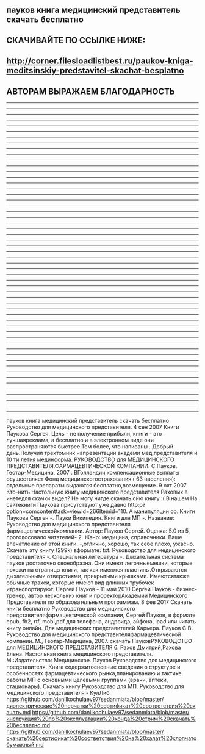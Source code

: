пауков книга медицинский представитель скачать бесплатно
--------------------------------------------------
СКАЧИВАЙТЕ ПО ССЫЛКЕ НИЖЕ:
--------------------------------------------------
http://corner.filesloadlistbest.ru/paukov-kniga-meditsinskiy-predstavitel-skachat-besplatno
--------------------------------------------------
АВТОРАМ ВЫРАЖАЕМ БЛАГОДАРНОСТЬ
--------------------------------------------------
--------------------------------------------------
--------------------------------------------------
--------------------------------------------------
--------------------------------------------------
--------------------------------------------------
--------------------------------------------------
--------------------------------------------------
--------------------------------------------------
--------------------------------------------------
--------------------------------------------------
--------------------------------------------------
--------------------------------------------------
--------------------------------------------------
--------------------------------------------------
--------------------------------------------------
--------------------------------------------------
--------------------------------------------------
--------------------------------------------------
--------------------------------------------------
--------------------------------------------------
--------------------------------------------------
--------------------------------------------------
--------------------------------------------------
--------------------------------------------------
--------------------------------------------------
--------------------------------------------------
--------------------------------------------------
--------------------------------------------------
--------------------------------------------------
--------------------------------------------------
--------------------------------------------------
--------------------------------------------------
--------------------------------------------------
--------------------------------------------------
--------------------------------------------------
--------------------------------------------------
--------------------------------------------------
--------------------------------------------------
--------------------------------------------------
--------------------------------------------------
--------------------------------------------------
--------------------------------------------------
--------------------------------------------------
--------------------------------------------------
--------------------------------------------------
--------------------------------------------------
--------------------------------------------------
--------------------------------------------------
--------------------------------------------------
--------------------------------------------------
--------------------------------------------------
--------------------------------------------------
--------------------------------------------------
--------------------------------------------------
--------------------------------------------------
пауков книга медицинский представитель скачать бесплатно Руководство для медицинского представителя. 4 сен 2007  Книги Паукова Сергея.  Цель - не получение прибыли, книги - это лучшаяреклама, а бесплатно и в электронном виде они распространяются быстрее.Тем более, что написаны . Добрый день.Получил трехтомник напрезентации академи мед.представителя и 10 ти летия мединформа. РУКОВОДСТВО для МЕДИЦИНСКОГО ПРЕДСТАВИТЕЛЯ.ФАРМАЦЕВТИЧЕСКОЙ КОМПАНИИ. С.Пауков. Геотар-Медицина, 2007 . ВГолландии компенсационные выплаты осуществляет Фонд медицинскогострахования ( 63 населения): отдельные препараты выдаются бесплатно,возмещение. 9 окт 2007  Кто-нить Настольную книгу медицинского представителя Раховых в инетедля скачки видел? Не могу нигде скачать сию книгу :( В нашем  На сайтекниги Паукова присутствуют уже давно http:p?option=comcontenttask=viewid=266Itemid=110. А манипуляции со. Книги Паукова Сергея -. Пауки  Википедия. Книги для МП -. Название: Руководство для медицинского представителя фармацевтическойкомпании. Автор: Пауков Сергей. Оценка: 5.0 из 5, проголосовало читателей- 2. Жанр: медицина, справочники. Ваше впечатление от этой книги. -,отлично, хорошо, так себе плохо, ужасно. Скачать эту книгу (299k) вформате: txt. Руководство для медицинского представителя -. Специальная литература -. Дыхательная система пауков достаточно своеобразна. Они имеют легочныемешки, которые похожи на страницы книги, так как имеются пластины.Открываются дыхательными отверстиями, прикрытыми крышками. Имеютсятакже обычные трахеи, которые имеют вид длинных трубочек итранспортируют. Сергей Пауков -
11 май 2010  Сергей Пауков - бизнес-тренер, автор нескольких книг и проректорАкадемии Медицинского Представителя по образовательным программам. 8 фев 2017  Скачать книги бесплатно Руководство для медицинского представителяфармацевтической компании, Сергей Пауков, в формате epub, fb2, rtf, mobi,pdf для телефона, андроида, айфона, ipad или читать книгу онлайн. Для медицинских представителей    Карьера. Пауков С.В. Руководство для медицинского представителяфармацевтической компании. М., Геотар-Медицина, 2007. скачать ПауковРУКОВОДСТВО для МЕДИЦИНСКОГО ПРЕДСТАВИТЕЛЯ 6. Рахов Дмитрий,Рахова Елена. Настольная книга медицинского представителя. М.:Издательство: Медицинское. Пауков Руководство для медицинского представителя. Книга содержитосновные сведения о структуре и особенностях фармацевтического рынка,планированию и тактике работы МП с основными целевыми группами (врачи, аптеки, стационары). Скачать книгу Руководство для МП. Руководство для медицинского представителя  - КулЛиб
https://github.com/danilkochulaev97/sedanmiata/blob/master/диэлектрические%20перчатки%20сертификат%20соответствия%20скачать.md
https://github.com/danilkochulaev97/sedanmiata/blob/master/инструкция%20по%20эксплуатации%20хонда%20стрим%20скачать%20бесплатно.md
https://github.com/danilkochulaev97/sedanmiata/blob/master/скачать%20сертификат%20соответствия%20на%20халат%20хлопчатобумажный.md